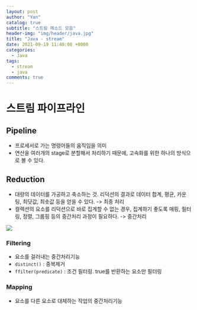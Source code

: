 ```yaml
---
layout: post
author: "Yan"
catalog: true
subtitle: "스트림 메소드 모음"
header-img: "img/header/java.jpg"
title: "Java - stream"
date: 2021-09-19 11:40:08 +0000
categories:
  - Java
tags:
  - stream
  - java
comments: true
---
```


# 스트림 파이프라인

## Pipeline 
- 프로세서로 가는 명령어들의 움직임을 의미
- 연산을 여러개의 stage로 분할해서 처리하기 때문에, 고속화를 위한 하나의 방식으로 볼 수 있다.

## Reduction
- 대량의 데이터를 가공하고 축소하는 것. 리덕션의 결과로 데이터 합계, 평균, 카운팅, 최댯값, 최솟값 등을 얻을 수 있다. -> 최종 처리
- 컬렉션의 요소를 리덕션으로 바로 집계할 수 없는 경우, 집계하기 좋도록 매핑, 필터링, 정렬, 그룹핑 등의 중간처리 과정이 필요하다. -> 중간처리

![](https://blog.kakaocdn.net/dn/bOal1L/btqygTVOUmK/91WGSPZR5JEeSERr86UB2k/img.png)

### Filtering
- 요소를 걸러내는 중간처리기능
- `distinct()` : 중복제거
- `ffilter(predicate)` : 조건 필터링. true를 반환하는 요소만 필터링

### Mapping
- 요소를 다른 요소로 대체하는 작업의 중간처리기능
